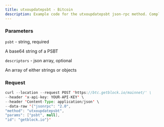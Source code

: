 ```yaml
---
title: utxoupdatepsbt - Bitcoin
description: Example code for the utxoupdatepsbt json-rpc method. Сomplete guide on how to use utxoupdatepsbt json-rpc in GetBlock.io Web3 documentation.
---
```


### Parameters


`psbt` - string, required

A base64 string of a PSBT

`descriptors` - json array, optional

An array of either strings or objects

### Request

``` java
curl --location --request POST 'https://btc.getblock.io/mainnet/' \
--header 'x-api-key: YOUR-API-KEY' \
--header 'Content-Type: application/json' \
--data-raw '{"jsonrpc": "2.0",
"method": "utxoupdatepsbt",
"params": ["psbt", null],
"id": "getblock.io"}'
```

